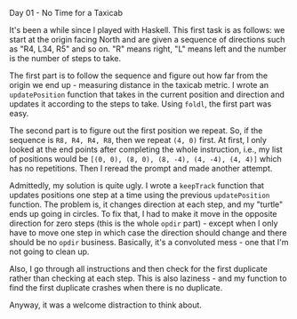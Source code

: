Day 01 - No Time for a Taxicab

It's been a while since I played with Haskell. This first task is as follows: we start at the origin facing North and are given a sequence of directions such as "R4, L34, R5" and so on. "R" means right, "L" means left and the number is the number of steps to take.

The first part is to follow the sequence and figure out how far from the origin we end up - measuring distance in the taxicab metric. I wrote an `updatePosition` function that takes in the current position and direction and updates it according to the steps to take. Using `foldl`, the first part was easy.

The second part is to figure out the first position we repeat. So, if the sequence is `R8, R4, R4, R8`, then we repeat `(4, 0)` first. At first, I only looked at the end points after completing the whole instruction, i.e., my list of positions would be `[(0, 0), (8, 0), (8, -4), (4, -4), (4, 4)]` which has no repetitions. Then I reread the prompt and made another attempt.

Admittedly, my solution is quite ugly. I wrote a `keepTrack` function that updates positions one step at a time using the previous `updatePosition` function. The problem is, it changes direction at each step, and my "turtle" ends up going in circles. To fix that, I had to make it move in the opposite direction for zero steps (this is the whole `opdir` part) - except when I only have to move one step in which case the direction should change and there should be no `opdir` business. Basically, it's a convoluted mess - one that I'm not going to clean up.

Also, I go through all instructions and then check for the first duplicate rather than checking at each step. This is also laziness - and my function to find the first duplicate crashes when there is no duplicate.

Anyway, it was a welcome distraction to think about.